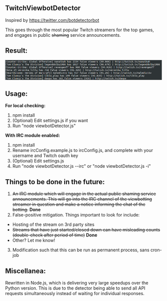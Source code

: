 ## TwitchViewbotDetector

Inspired by https://twitter.com/botdetectorbot

This goes through the most popular Twitch streamers for the top games, and engages in public ~~shaming~~ service announcements.

## Result:

![Results of bot detection](/results.png?raw=true)

## Usage:

**For local checking:**
1. npm install
2. (Optional) Edit settings.js if you want
3. Run "node viewbotDetector.js"

**With IRC module enabled:**

1. npm install
2. Rename ircConfig.example.js to ircConfig.js, and complete with your username and Twitch oauth key
3. (Optional) Edit settings.js
4. Run "node viewbotDetector.js --irc" or "node viewbotDetector.js -i"

## Things to be done in the future:

1. ~~An IRC module which will engage in the actual public shaming service announcements. This will go into the IRC channel of the viewbotting streamer in question and make a notice informing the chat of the botting.~~ **Done**
2. False-positive mitigation. Things important to look for include:
  * Hosting of the stream on 3rd party sites
  * ~~Streams that have just started/closed down can have misleading counts (double-check after period of time)~~ **Done**
  * Other? Let me know!
3. Modification such that this can be run as permanent process, sans cron-job

## Miscellanea:

Rewritten in Node.js, which is delivering very large speedups over the Python version. This is due to the detector being able to send all API requests simultaneously instead of waiting for individual responses. 

